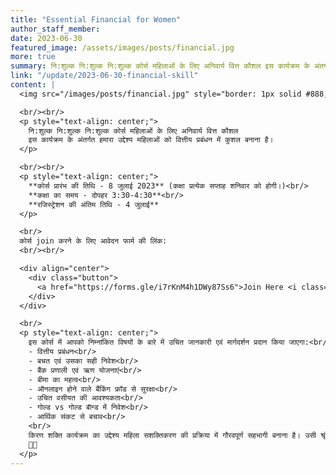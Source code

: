 ```yaml
---
title: "Essential Financial for Women"
author_staff_member:
date: 2023-06-30
featured_image: /assets/images/posts/financial.jpg
more: true
summary: नि:शुल्क नि:शुल्क नि:शुल्क कोर्स महिलाओं के लिए अनिवार्य वित्त कौशल इस कार्यक्रम के अंतर्गत हमारा उद्देश्य महिलाओं को वित्तीय प्रबंधन में कुशल बनाना है।
link: "/update/2023-06-30-financial-skill"
content: |
  <img src="/images/posts/financial.jpg" style="border: 1px solid #888;"/>

  <br/><br/>
  <p style="text-align: center;">
    नि:शुल्क नि:शुल्क नि:शुल्क कोर्स महिलाओं के लिए अनिवार्य वित्त कौशल  
    इस कार्यक्रम के अंतर्गत हमारा उद्देश्य महिलाओं को वित्तीय प्रबंधन में कुशल बनाना है।
  </p>

  <br/><br/>
  <p style="text-align: center;">
    **कोर्स प्रारंभ की तिथि - 8 जुलाई 2023** (कक्षा प्रत्येक सप्ताह शनिवार को होगी।)<br/>
    **कक्षा का समय - दोपहर 3:30-4:30**<br/>
    **रजिस्ट्रेशन की अंतिम तिथि - 4 जुलाई**
  </p>

  <br/>
  कोर्स join करने के लिए आवेदन फार्म की लिंक:
  <br/><br/>

  <div align="center">
    <div class="button"> 
      <a href="https://forms.gle/i7rKnM4h1DWy87Ss6">Join Here <i class="fab fa-zoommeet"></i> </a>
    </div>
  </div>

  <br/>
  <p style="text-align: center;">
    इस कोर्स में आपको निम्नांकित विषयों के बारे में उचित जानकारी एवं मार्गदर्शन प्रदान किया जाएगा:<br/>
    - वित्तीय प्रबंधन<br/>
    - बचत एवं उसका सही निवेश<br/>
    - बैंक प्रणाली एवं ऋण योजनाएं<br/>
    - बीमा का महत्व<br/>
    - ऑनलाइन होने वाले बैंकिंग फ्रॉड से सुरक्षा<br/>
    - उचित वसीयत की आवश्यकता<br/>
    - गोल्ड vs गोल्ड बाॅन्ड में निवेश<br/>
    - आर्थिक संकट से बचाव<br/>
    <br/>
    किरण शक्ति कार्यक्रम का उद्देश्य महिला सशक्तिकरण की प्रक्रिया में गौरवपूर्ण सहभागी बनाना है। उसी श्रृंखला में यह एक छोटी सी कड़ी है। यह प्रशिक्षण आपको व्यक्तिगत वित्तीय प्रबंधन की औपचारिक समझ को बढ़ाने में सहयोग करेगा। हमें आशा ही नहीं पूरा विश्वास है  कि यह कार्यक्रम आप सभी के लिए बहुत उपयोगी एवं लाभदायक सिद्ध होगा।
    🙏🙏
  </p>
---
```


